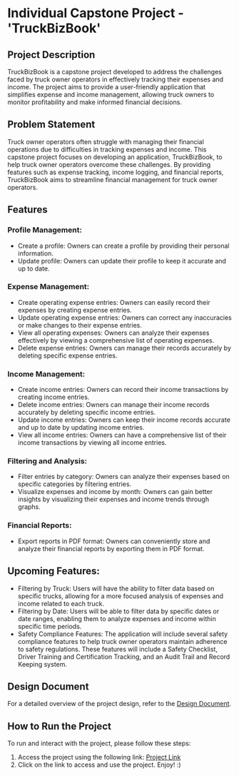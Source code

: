 # Individual Capstone Project - 'TruckBizBook'

## Project Description
TruckBizBook is a capstone project developed to address the challenges faced by truck owner operators in effectively tracking their expenses and income. The project aims to provide a user-friendly application that simplifies expense and income management, allowing truck owners to monitor profitability and make informed financial decisions.

## Problem Statement
Truck owner operators often struggle with managing their financial operations due to difficulties in tracking expenses and income. This capstone project focuses on developing an application, TruckBizBook, to help truck owner operators overcome these challenges. By providing features such as expense tracking, income logging, and financial reports, TruckBizBook aims to streamline financial management for truck owner operators.

## Features
### Profile Management:
- Create a profile: Owners can create a profile by providing their personal information.
- Update profile: Owners can update their profile to keep it accurate and up to date.

### Expense Management:
- Create operating expense entries: Owners can easily record their expenses by creating expense entries.
- Update operating expense entries: Owners can correct any inaccuracies or make changes to their expense entries.
- View all operating expenses: Owners can analyze their expenses effectively by viewing a comprehensive list of operating expenses.
- Delete expense entries: Owners can manage their records accurately by deleting specific expense entries.

### Income Management:
- Create income entries: Owners can record their income transactions by creating income entries.
- Delete income entries: Owners can manage their income records accurately by deleting specific income entries.
- Update income entries: Owners can keep their income records accurate and up to date by updating income entries.
- View all income entries: Owners can have a comprehensive list of their income transactions by viewing all income entries.

### Filtering and Analysis:
- Filter entries by category: Owners can analyze their expenses based on specific categories by filtering entries.
- Visualize expenses and income by month: Owners can gain better insights by visualizing their expenses and income trends through graphs.

### Financial Reports:
- Export reports in PDF format: Owners can conveniently store and analyze their financial reports by exporting them in PDF format.

## Upcoming Features:
- Filtering by Truck: Users will have the ability to filter data based on specific trucks, allowing for a more focused analysis of expenses and income related to each truck.
- Filtering by Date: Users will be able to filter data by specific dates or date ranges, enabling them to analyze expenses and income within specific time periods.
- Safety Compliance Features: The application will include several safety compliance features to help truck owner operators maintain adherence to safety regulations. These features will include a Safety Checklist, Driver Training and Certification Tracking, and an Audit Trail and Record Keeping system.

## Design Document
For a detailed overview of the project design, refer to the [Design Document](DesignDocument.md).

## How to Run the Project
To run and interact with the project, please follow these steps:
1. Access the project using the following link: [Project Link](https://d2uyd2ff0esz1h.cloudfront.net/)
2. Click on the link to access and use the project. Enjoy! :)